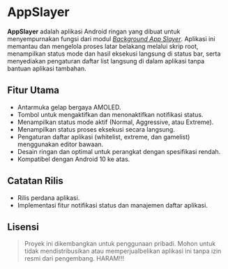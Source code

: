 # AppSlayer

**AppSlayer** adalah aplikasi Android ringan yang dibuat untuk menyempurnakan fungsi dari modul *[Background App Slayer](https://github.com/UNKNUW/Background-App-Slayer)*. Aplikasi ini memantau dan mengelola proses latar belakang melalui skrip root, menampilkan status mode dan hasil eksekusi langsung di status bar, serta menyediakan pengaturan daftar list langsung di dalam aplikasi tanpa bantuan aplikasi tambahan.

## Fitur Utama

- Antarmuka gelap bergaya AMOLED.
- Tombol untuk mengaktifkan dan menonaktifkan notifikasi status.
- Menampilkan status mode aktif (Normal, Aggressive, atau Extreme).
- Menampilkan status proses eksekusi secara langsung.
- Pengaturan daftar aplikasi (whitelist, extreme, dan gamelist) menggunakan editor bawaan.
- Desain ringan dan optimal untuk perangkat dengan spesifikasi rendah.
- Kompatibel dengan Android 10 ke atas.

## Catatan Rilis 

- Rilis perdana aplikasi.
- Implementasi fitur notifikasi status dan manajemen daftar aplikasi.

## Lisensi

> Proyek ini dikembangkan untuk penggunaan pribadi. Mohon untuk tidak mendistribusikan atau memperjualbelikan aplikasi ini tanpa izin resmi dari pengembang. HARAM!!!
